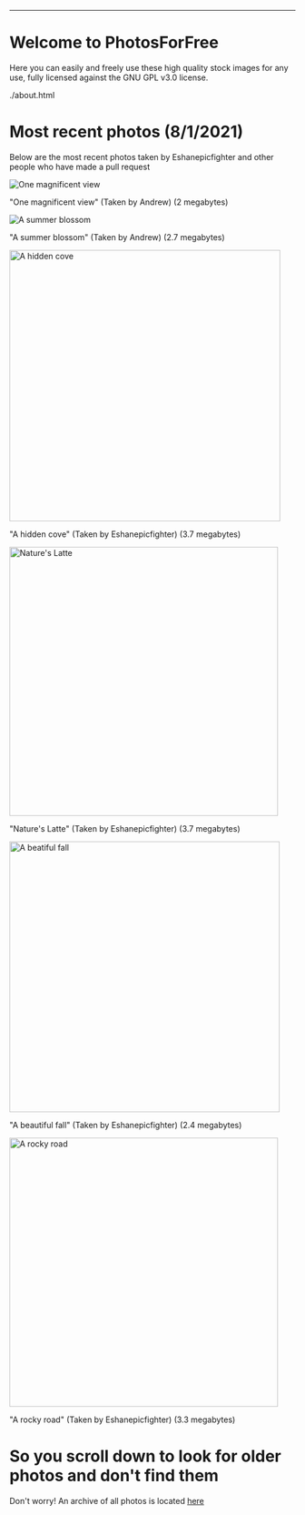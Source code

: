 ***
# Welcome to PhotosForFree

Here you can easily and freely use these high quality stock images for any use, fully licensed against the GNU GPL v3.0 license. 

./about.html


# Most recent photos (8/1/2021)


Below are the most recent photos taken by Eshanepicfighter and other people who have made a pull request

![One magnificent view](https://user-images.githubusercontent.com/79593316/127779597-86eb1f90-78b2-48dd-92a3-a8602042221f.png)

"One magnificent view" (Taken by Andrew) (2 megabytes)

![A summer blossom](https://user-images.githubusercontent.com/79593316/127779540-70166c3f-7acc-4ea0-b69f-6ae119ee2235.png)

"A summer blossom" (Taken by Andrew) (2.7 megabytes)

<img width="477" alt="A hidden cove" src="https://user-images.githubusercontent.com/79593316/127756718-008cdf7e-42d5-447f-9178-cef608d3860b.PNG">

"A hidden cove" (Taken by Eshanepicfighter) (3.7 megabytes)


<img width="473" alt="Nature's Latte" src="https://user-images.githubusercontent.com/79593316/127756763-d9d9dd02-364b-420d-8796-a471138d46d7.PNG">

"Nature's Latte" (Taken by Eshanepicfighter) (3.7 megabytes)


<img width="476" alt="A beatiful fall" src="https://user-images.githubusercontent.com/79593316/127756838-9e63f172-62f0-4df0-ab0a-04c697e3e412.PNG">

"A beautiful fall" (Taken by Eshanepicfighter) (2.4 megabytes)


<img width="473" alt="A rocky road" src="https://user-images.githubusercontent.com/79593316/127756855-80a43c9b-2645-4bfb-aa39-7d6e7cb022a6.PNG">

"A rocky road" (Taken by Eshanepicfighter) (3.3 megabytes)


# So you scroll down to look for older photos and don't find them
Don't worry! An archive of all photos is located <a href="https://eshanepicfighter.github.io/PhotosForFreeArchive" title="Archive link">here</a>
